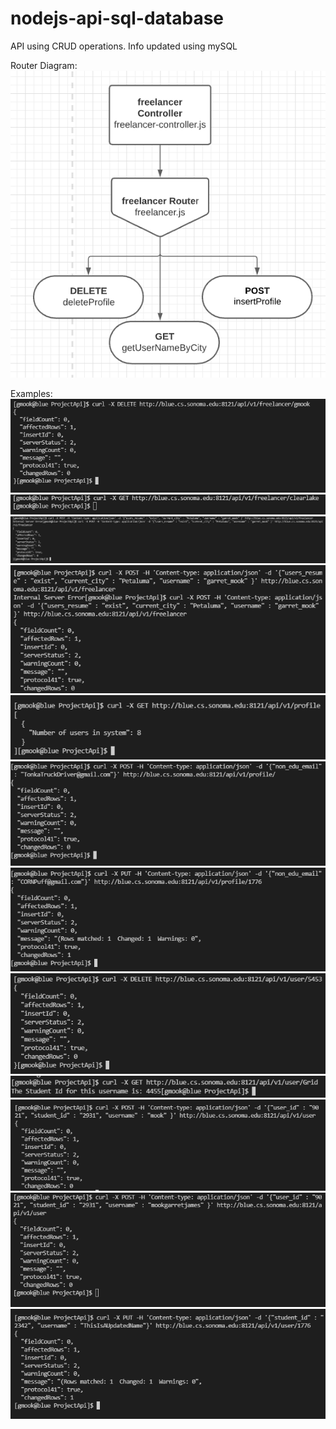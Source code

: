 # nodejs-api-sql-database
API using CRUD operations. Info updated using mySQL

Router Diagram:<br />
![ImageForReadme](/imagesForReadme/FreelancerROuter.PNG)

Examples:<br />
![ImageForReadme](/imagesForReadme/freelancer_delete_curl.PNG)
![ImageForReadme](/imagesForReadme/freelancer_get_curl.PNG)
![ImageForReadme](/imagesForReadme/freelancer_post_curl.PNG)
![ImageForReadme](/imagesForReadme/freelancer_post_curl_good.PNG)
![ImageForReadme](/imagesForReadme/profile_GET_curl(VIEW).PNG)
![ImageForReadme](/imagesForReadme/profile_POST_curl.PNG)
![ImageForReadme](/imagesForReadme/profile_PUT_curl.PNG)
![ImageForReadme](/imagesForReadme/user_delete_curl.PNG)
![ImageForReadme](/imagesForReadme/user_get_curl.PNG)
![ImageForReadme](/imagesForReadme/user_post_a.PNG)
![ImageForReadme](/imagesForReadme/user_post_curl_final.PNG)
![ImageForReadme](/imagesForReadme/user_PUT_curl.PNG)
